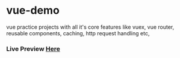 # vue-demo
vue practice projects with all it's core features like vuex, vue router, reusable components, caching, http request handling etc,

### Live Preview [Here](https://majharul-islam-vue-app.web.app)

